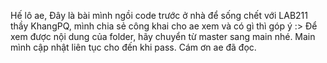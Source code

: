 Hế lô ae, 
Đây là bài mình ngồi code trước ở nhà để sống chết với LAB211 thầy KhangPQ, mình chia sẻ công khai cho ae xem và có gì thì góp ý :> 
Để xem được nội dung của folder, hãy chuyển từ master sang main nhé. Main mình cập nhật liên tục cho đến khi pass. 
Cám ơn ae đã đọc.
